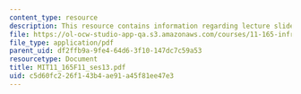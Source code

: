 ```yaml
---
content_type: resource
description: This resource contains information regarding lecture slides.
file: https://ol-ocw-studio-app-qa.s3.amazonaws.com/courses/11-165-infrastructure-and-energy-technology-challenges-fall-2011/c5d60fc226f143b4ae91a45f81ee47e3_MIT11_165F11_ses13.pdf
file_type: application/pdf
parent_uid: df2ffb9a-9fe4-64d6-3f10-147dc7c59a53
resourcetype: Document
title: MIT11_165F11_ses13.pdf
uid: c5d60fc2-26f1-43b4-ae91-a45f81ee47e3
---
```

